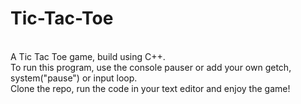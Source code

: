 # Tic-Tac-Toe
<br> A Tic Tac Toe game, build using C++.
<br> To run this program, use the console pauser or add your own getch, system("pause") or input loop.
<br> Clone the repo, run the code in your text editor and enjoy the game!


